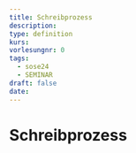 ```yaml
---
title: Schreibprozess
description: 
type: definition
kurs: 
vorlesungnr: 0
tags:
  - sose24
  - SEMINAR
draft: false
date:
---
```

# Schreibprozess
